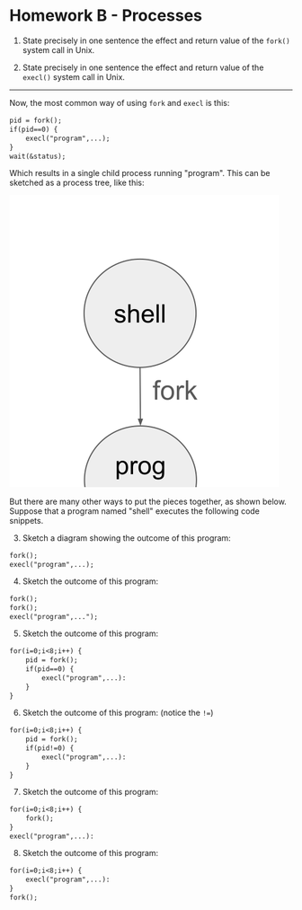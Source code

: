 # Homework B - Processes

1. State precisely in one sentence the effect and return value of the `fork()` system call in Unix.

2. State precisely in one sentence the effect and return value of the `execl()` system call in Unix.

<hr>

Now, the most common way of using `fork` and `execl` is this:

```
pid = fork();
if(pid==0) {
    execl("program",...);
}    
wait(&status);
```

Which results in a single child process running "program".
This can be sketched as a process tree, like this:

![](homework-b-tree.svg)

But there are many other ways to put the pieces together,
as shown below.  Suppose that a program named "shell"
executes the following code snippets.

3. Sketch a diagram showing the outcome of this program:

```
fork();
execl("program",...);
```

4. Sketch the outcome of this program:

```
fork();
fork();
execl("program",...");
```

5. Sketch the outcome of this program:

```
for(i=0;i<8;i++) {
    pid = fork();
    if(pid==0) {
        execl("program",...):
    }
}
```

6. Sketch the outcome of this program: (notice the `!=`)

```
for(i=0;i<8;i++) {
    pid = fork();
    if(pid!=0) {
        execl("program",...):
    }
}
```

7. Sketch the outcome of this program:

```
for(i=0;i<8;i++) {
    fork();
}
execl("program",...):
```

8. Sketch the outcome of this program:

```
for(i=0;i<8;i++) {
    execl("program",...):
}
fork();
```
